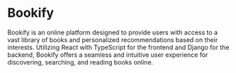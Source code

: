# Bookify
Bookify is an online platform designed to provide users with access to a vast library of books and personalized recommendations based on their interests. Utilizing React with TypeScript for the frontend and Django for the backend, Bookify offers a seamless and intuitive user experience for discovering, searching, and reading books online.
